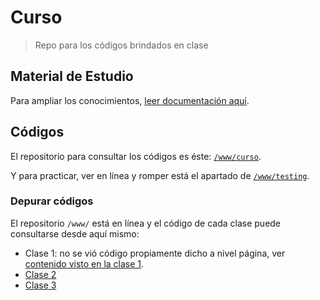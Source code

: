 # Curso

>Repo para los códigos brindados en clase

## Material de Estudio

Para ampliar los conocimientos, [leer documentación aquí](https://sidval.github.io/dev.web/#/).

## Códigos

El repositorio para consultar los códigos es éste: [`/www/curso`](https://github.com/SidVal/www/tree/master/curso).

Y para practicar, ver en línea y romper está el apartado de [`/www/testing`](https://github.com/SidVal/www/tree/master/testing).

### Depurar códigos

El repositorio `/www/` está en línea y el código de cada clase puede consultarse desde aquí mismo:

* Clase 1: no se vió código propiamente dicho a nivel página, ver [contenido visto en la clase 1](https://sidval.github.io/dev.web/#/).
* [Clase 2](https://sidval.github.io/www/curso/c2)
* [Clase 3](https://sidval.github.io/www/curso/c3)

<!--//
* [Clase 4](https://sidval.github.io/www/curso/c4)
* [Clase 5](https://sidval.github.io/www/curso/c5)
* [Clase 6](https://sidval.github.io/www/curso/c6)
* [Clase 7](https://sidval.github.io/www/curso/c7)
* [Clase 8](https://sidval.github.io/www/curso/c8)
//-->
